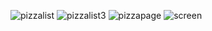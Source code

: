 ![pizzalist](https://github.com/amalbekd/AndoidKotlin/assets/123235586/d017376d-b7fd-4928-aca3-e64cf776e86b)
![pizzalist3](https://github.com/amalbekd/AndoidKotlin/assets/123235586/9a1e16a4-9367-46cb-bcb4-20a0786154b0)
![pizzapage](https://github.com/amalbekd/AndoidKotlin/assets/123235586/f263341d-0164-490a-ab4a-1915615d9c4d)
![screen](https://github.com/amalbekd/AndoidKotlin/assets/123235586/18cb63ca-08f1-4721-b3ff-19f59ba86b8d)
